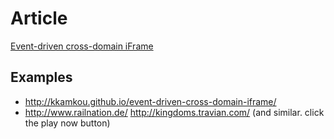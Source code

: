 # Article
[Event-driven cross-domain iFrame](http://2ka.by/article/event-driven-cross-domain-iframe)


## Examples
- http://kkamkou.github.io/event-driven-cross-domain-iframe/
- http://www.railnation.de/ http://kingdoms.travian.com/ (and similar. click the play now button)
